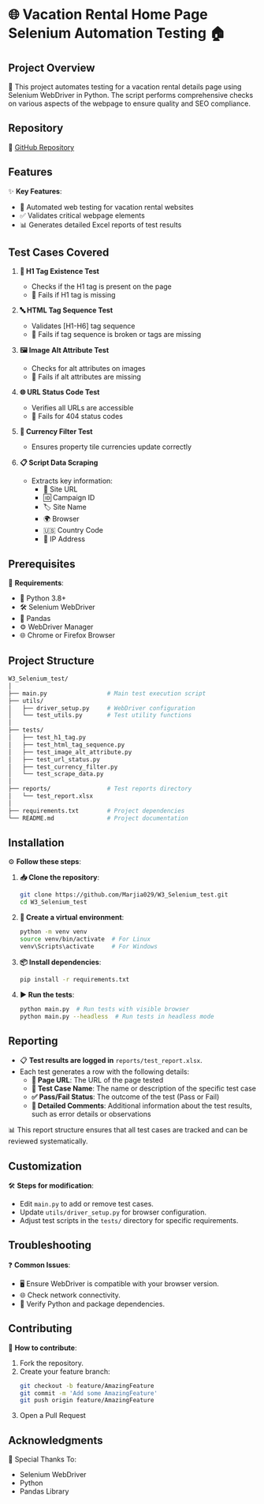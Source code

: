 # 🌐 Vacation Rental Home Page Selenium Automation Testing 🏠

## Project Overview
🚀 This project automates testing for a vacation rental details page using Selenium WebDriver in Python. The script performs comprehensive checks on various aspects of the webpage to ensure quality and SEO compliance.

## Repository
📂 [GitHub Repository](https://github.com/Marjia029/W3_Selenium_test.git)

## Features
✨ **Key Features**:
- 🤖 Automated web testing for vacation rental websites
- ✅ Validates critical webpage elements
- 📊 Generates detailed Excel reports of test results

## Test Cases Covered
1. **📝 H1 Tag Existence Test**  
   - Checks if the H1 tag is present on the page  
   - 🚫 Fails if H1 tag is missing  

2. **🔤 HTML Tag Sequence Test**  
   - Validates [H1-H6] tag sequence  
   - 🚫 Fails if tag sequence is broken or tags are missing  

3. **🖼️ Image Alt Attribute Test**  
   - Checks for alt attributes on images  
   - 🚫 Fails if alt attributes are missing  

4. **🌐 URL Status Code Test**  
   - Verifies all URLs are accessible  
   - 🚫 Fails for 404 status codes  

5. **💱 Currency Filter Test**  
   - Ensures property tile currencies update correctly  

6. **📋 Script Data Scraping**  
   - Extracts key information:  
     - 🔗 Site URL  
     - 🆔 Campaign ID  
     - 🏷️ Site Name  
     - 🌍 Browser  
     - 🇺🇸 Country Code  
     - 📶 IP Address  

## Prerequisites
📌 **Requirements**:
- 🐍 Python 3.8+
- 🛠️ Selenium WebDriver
- 🐼 Pandas
- ⚙️ WebDriver Manager
- 🌐 Chrome or Firefox Browser

## Project Structure

```bash
W3_Selenium_test/
│
├── main.py                 # Main test execution script
├── utils/
│   ├── driver_setup.py     # WebDriver configuration
│   └── test_utils.py       # Test utility functions
│
├── tests/
│   ├── test_h1_tag.py
│   ├── test_html_tag_sequence.py
│   ├── test_image_alt_attribute.py
│   ├── test_url_status.py
│   ├── test_currency_filter.py
│   └── test_scrape_data.py
│
├── reports/                # Test reports directory
│   └── test_report.xlsx
│
├── requirements.txt        # Project dependencies
└── README.md               # Project documentation
```

## Installation
⚙️ **Follow these steps**:

1. **📥 Clone the repository**:
    ```bash
    git clone https://github.com/Marjia029/W3_Selenium_test.git
    cd W3_Selenium_test
    ```

2. **🌟 Create a virtual environment**:
    ```bash
    python -m venv venv
    source venv/bin/activate  # For Linux
    venv\Scripts\activate     # For Windows
    ```

3. **📦 Install dependencies**:
    ```bash
    pip install -r requirements.txt
    ```

4. **▶️ Run the tests**:
    ```bash
    python main.py  # Run tests with visible browser
    python main.py --headless  # Run tests in headless mode
    ```

## Reporting

- 📋 **Test results are logged in** `reports/test_report.xlsx`.  
- Each test generates a row with the following details:  
    - **🔗 Page URL**: The URL of the page tested  
    - **📝 Test Case Name**: The name or description of the specific test case  
    - **✅ Pass/Fail Status**: The outcome of the test (Pass or Fail)  
    - **💬 Detailed Comments**: Additional information about the test results, such as error details or observations  

📊 This report structure ensures that all test cases are tracked and can be reviewed systematically.

## Customization

🛠️ **Steps for modification**:  
- Edit `main.py` to add or remove test cases.  
- Update `utils/driver_setup.py` for browser configuration.  
- Adjust test scripts in the `tests/` directory for specific requirements.

## Troubleshooting

❓ **Common Issues**:  
- 🖥️ Ensure WebDriver is compatible with your browser version.  
- 🌐 Check network connectivity.  
- 🐍 Verify Python and package dependencies.

## Contributing

🤝 **How to contribute**:
1. Fork the repository.
2. Create your feature branch:  
   ```bash
   git checkout -b feature/AmazingFeature
   git commit -m 'Add some AmazingFeature'
   git push origin feature/AmazingFeature
   ```
3. Open a Pull Request

## Acknowledgments

🎉 Special Thanks To:

- Selenium WebDriver
- Python
- Pandas Library

